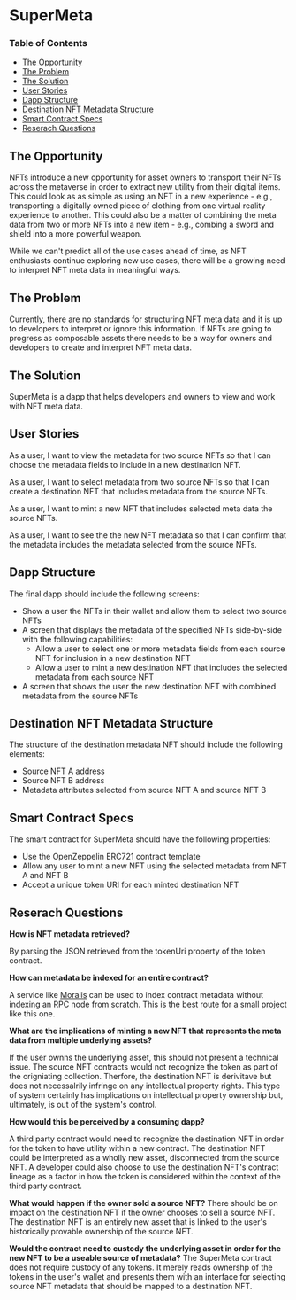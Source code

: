 # SuperMeta

### Table of Contents
  - [The Opportunity](#the-opportunity)
  - [The Problem](#the-problem)
  - [The Solution](#the-solution)
  - [User Stories](#user-stories)
  - [Dapp Structure](#dapp-structure)
  - [Destination NFT Metadata Structure](#destination-nft-metadata-structure)
  - [Smart Contract Specs](#smart-contract)
  - [Reserach Questions](#reserach-questions)

## The Opportunity

NFTs introduce a new opportunity for asset owners to transport their NFTs across the metaverse in order to extract new utility from their digital items. This could look as as simple as using an NFT in a new experience - e.g., transporting a digitally owned piece of clothing from one virtual reality experience to another. This could also be a matter of combining the meta data from two or more NFTs into a new item - e.g., combing a sword and shield into a more powerful weapon. 

While we can't predict all of the use cases ahead of time, as NFT enthusiasts continue exploring new use cases, there will be a growing need to interpret NFT meta data in meaningful ways. 

## The Problem
Currently, there are no standards for structuring NFT meta data and it is up to developers to interpret or ignore this information. If NFTs are going to progress as composable assets there needs to be a way for owners and developers to create and interpret NFT meta data. 

## The Solution
SuperMeta is a dapp that helps developers and owners to view and work with NFT meta data. 

## User Stories 

As a user, I want to view the metadata for two source NFTs so that I can choose the metadata fields to include in a new destination NFT.

As a user, I want to select metadata from two source NFTs so that I can create a destination NFT that includes metadata from the source NFTs.

As a user, I want to mint a new NFT that includes selected meta data the source NFTs.

As a user, I want to see the the new NFT metadata so that I can confirm that the metadata includes the metadata selected from the source NFTs.

## Dapp Structure
The final dapp should include the following screens: 
- Show a user the NFTs in their wallet and allow them to select two source NFTs
- A screen that displays the metadata of the specified NFTs side-by-side with the following capabilities:
  - Allow a user to select one or more metadata fields from each source NFT for inclusion in a new destination NFT
  - Allow a user to mint a new destination NFT that includes the selected metadata from each source NFT
- A screen that shows the user the new destination NFT with combined metadata from the source NFTs

## Destination NFT Metadata Structure

The structure of the destination metadata NFT should include the following elements: 
- Source NFT A address
- Source NFT B address
- Metadata attributes selected from source NFT A and source NFT B

## Smart Contract Specs
The smart contract for SuperMeta should have the following properties: 
- Use the OpenZeppelin ERC721 contract template
- Allow any user to mint a new NFT using the selected metadata from NFT A and NFT B
- Accept a unique token URI for each minted destination NFT 

## Reserach Questions
**How is NFT metadata retrieved?** 

By parsing the JSON retrieved from the tokenUri property of the token contract. 

**How can metadata be indexed for an entire contract?**

A service like [Moralis](https://moralis.io/) can be used to index contract metadata without indexing an RPC node from scratch. This is the best route for a small project like this one. 

**What are the implications of minting a new NFT that represents the meta data from multiple underlying assets?**

If the user ownns the underlying asset, this should not present a technical issue. The source NFT contracts would not recognize the token as part of the origniating collection. Therfore, the destination NFT is derivitave but does not necessalrily infringe on any intellectual property rights. This type of system certainly has implications on intellectual property ownership but, ultimately, is out of the system's control. 

**How would this be perceived by a consuming dapp?**

A third party contract would need to recognize the destination NFT in order for the token to have utility within a new contract. The destination NFT could be interpreted as a wholly new asset, disconnected from the source NFT. A developer could also choose to use the destination NFT's contract lineage as a factor in how the token is considered within the context of the third party contract. 

**What would happen if the owner sold a source NFT?**
There should be on impact on the destination NFT if the owner chooses to sell a source NFT. The destination NFT is an entirely new asset that is linked to the user's historically provable ownership of the source NFT. 

**Would the contract need to custody the underlying asset in order for the new NFT to be a useable source of metadata?**
The SuperMeta contract does not require custody of any tokens. It merely reads ownershp of the tokens in the user's wallet and presents them with an interface for selecting source NFT metadata that should be mapped to a destination NFT. 